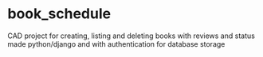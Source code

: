 # book_schedule
CAD project for creating, listing and deleting books with reviews and status made python/django and with authentication for database storage
